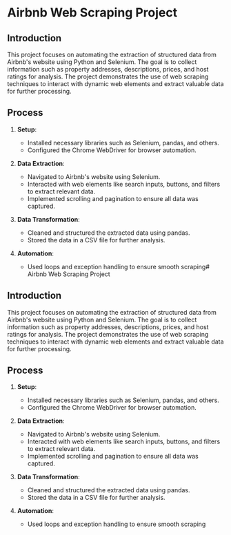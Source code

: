 # Airbnb Web Scraping Project

## Introduction
This project focuses on automating the extraction of structured data from Airbnb's website using Python and Selenium. The goal is to collect information such as property addresses, descriptions, prices, and host ratings for analysis. The project demonstrates the use of web scraping techniques to interact with dynamic web elements and extract valuable data for further processing.

## Process
1. **Setup**:
   - Installed necessary libraries such as Selenium, pandas, and others.
   - Configured the Chrome WebDriver for browser automation.

2. **Data Extraction**:
   - Navigated to Airbnb's website using Selenium.
   - Interacted with web elements like search inputs, buttons, and filters to extract relevant data.
   - Implemented scrolling and pagination to ensure all data was captured.

3. **Data Transformation**:
   - Cleaned and structured the extracted data using pandas.
   - Stored the data in a CSV file for further analysis.

4. **Automation**:
   - Used loops and exception handling to ensure smooth scraping# Airbnb Web Scraping Project

## Introduction
This project focuses on automating the extraction of structured data from Airbnb's website using Python and Selenium. The goal is to collect information such as property addresses, descriptions, prices, and host ratings for analysis. The project demonstrates the use of web scraping techniques to interact with dynamic web elements and extract valuable data for further processing.

## Process
1. **Setup**:
   - Installed necessary libraries such as Selenium, pandas, and others.
   - Configured the Chrome WebDriver for browser automation.

2. **Data Extraction**:
   - Navigated to Airbnb's website using Selenium.
   - Interacted with web elements like search inputs, buttons, and filters to extract relevant data.
   - Implemented scrolling and pagination to ensure all data was captured.

3. **Data Transformation**:
   - Cleaned and structured the extracted data using pandas.
   - Stored the data in a CSV file for further analysis.

4. **Automation**:
   - Used loops and exception handling to ensure smooth scraping